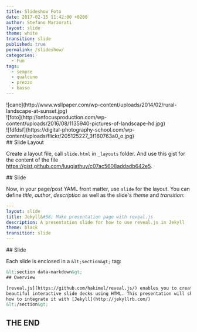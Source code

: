 ```yaml
---
title: Slideshow Foto
date: 2017-02-15 11:42:00 +0200
author: Stefano Marzorati
layout: slide
theme: white
transition: slide
published: true
permalink: /slideshow/
categories:
  - Fun
tags:
  - sempre
  - qualcuno
  - prezzo
  - basso
---
```

<section data-markdown>
![cane](http://www.wsllpaper.com/wp-content/uploads/2014/02/rural-landscape-at-sunset.jpg)
</section>

<section data-markdown>
![foto](http://onfocusproduction.com/wp-content/uploads/2016/08/1135940-pictures-of-landscape-hd.jpg)
</section>

<section data-markdown>
![fdfdsf](https://digital-photography-school.com/wp-content/uploads/flickr/205125227_3f160763a0_o.jpg)
</section>

<section data-markdown>
## Slide Layout

Create a layout file, call `slide.html` in `_layouts` folder. And use this gist
for the content of the file https://gist.github.com/luugiathuy/c07ac5608addadb642e5.

</section>

<section data-markdown>
## Slide

Now, in your page/post YAML front matter, use `slide` for the layout. You can
define *title*, *author*, *description* as well as the slide's *theme* and
*transition*:

```yaml
---
layout: slide
title: Jekyll&#58; Make presentation page with reveal.js
description: A presentation slide for how to use reveal.js in Jekyll
theme: black
transition: slide
---
```
</section>

<section data-markdown>
## Slide

Each slide is enclosed in a `&lt;section&gt;` tag:

```html
&lt;section data-markdown&gt;
## Overview

[reveal.js](https://github.com/hakimel/reveal.js/) enables you to create
beautiful interactive slide decks using HTML. This presentation will show you
how to integrate it with [Jekyll](http://jekyllrb.com/)
&lt;/section&gt;
```

</section>

<section data-markdown>

# THE END

</section>